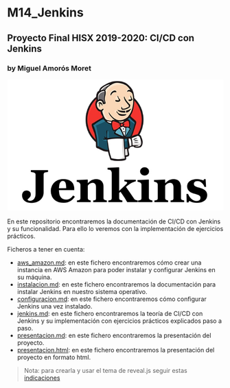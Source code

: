 # M14_Jenkins
## Proyecto Final HISX 2019-2020: CI/CD con Jenkins
### by Miguel Amorós Moret  

![](capturas/logo_jenkins.png)  

En este repositorio encontraremos la documentación de CI/CD con Jenkins y su funcionalidad. Para ello lo veremos con la implementación de ejercicios prácticos.  

Ficheros a tener en cuenta:  
+ [aws_amazon.md](./aws_amazon.md): en este fichero encontraremos cómo crear una instancia en AWS Amazon para poder instalar y configurar Jenkins en su máquina.  
+ [instalacion.md](./instalacion.md): en este fichero encontraremos la documentación para instalar Jenkins en nuestro sistema operativo.  
+ [configuracion.md](./configuracion.md): en este fichero encontraremos cómo configurar Jenkins una vez instalado.  
+ [jenkins.md](./jenkins.md): en este fichero encontraremos la teoría de CI/CD con Jenkins y su implementación con ejercicios prácticos explicados paso a paso.  
+ [presentacion.md](./presentacion.md): en este fichero encontraremos la presentación del proyecto.  
+ [presentacion.html](./presentacion.html): en este fichero encontraremos la presentación del proyecto en formato html.
> Nota: para crearla y usar el tema de reveal.js seguir estas [indicaciones](./crear_presentacion.md)  
